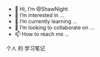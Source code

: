 - 👋 Hi, I’m @ShawNight
- 👀 I’m interested in ...
- 🌱 I’m currently learning ...
- 💞️ I’m looking to collaborate on ...
- 📫 How to reach me ...

<!---
ShawNight/ShawNight is a ✨ special ✨ repository because its `README.md` (this file) appears on your GitHub profile.
You can   click the Preview link to take a look at your changes.
--->
个人 的 学习笔记
